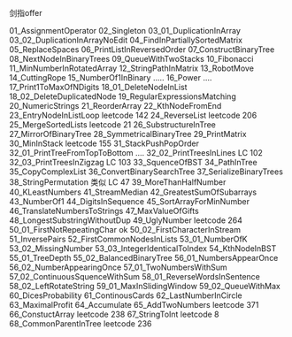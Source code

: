 剑指offer

01_AssignmentOperator
02_Singleton
03_01_DuplicationInArray
03_02_DuplicationInArrayNoEdit
04_FindInPartiallySortedMatrix
05_ReplaceSpaces
06_PrintListInReversedOrder
07_ConstructBinaryTree
08_NextNodeInBinaryTrees
09_QueueWithTwoStacks
10_Fibonacci
11_MinNumberInRotatedArray
12_StringPathInMatrix
13_RobotMove
14_CuttingRope 
15_NumberOf1InBinary .....
16_Power ....
17_Print1ToMaxOfNDigits
18_01_DeleteNodeInList
18_02_DeleteDuplicatedNode
19_RegularExpressionsMatching
20_NumericStrings
21_ReorderArray
22_KthNodeFromEnd
23_EntryNodeInListLoop  leetcode 142
24_ReverseList    leetcode 206
25_MergeSortedLists   leetcode 21
26_SubstructureInTree
27_MirrorOfBinaryTree
28_SymmetricalBinaryTree
29_PrintMatrix
30_MinInStack   leetcode 155
31_StackPushPopOrder  
32_01_PrintTreeFromTopToBottom ....
32_02_PrintTreesInLines LC 102
32_03_PrintTreesInZigzag  LC 103
33_SquenceOfBST
34_PathInTree
35_CopyComplexList
36_ConvertBinarySearchTree
37_SerializeBinaryTrees
38_StringPermutation  类似 LC 47
39_MoreThanHalfNumber
40_KLeastNumbers
41_StreamMedian
42_GreatestSumOfSubarrays
43_NumberOf1
44_DigitsInSequence
45_SortArrayForMinNumber
46_TranslateNumbersToStrings
47_MaxValueOfGifts
48_LongestSubstringWithoutDup
49_UglyNumber                              leetcode 264
50_01_FirstNotRepeatingChar   ok
50_02_FirstCharacterInStream
51_InversePairs
52_FirstCommonNodesInLists
53_01_NumberOfK
53_02_MissingNumber
53_03_IntegerIdenticalToIndex
54_KthNodeInBST
55_01_TreeDepth
55_02_BalancedBinaryTree
56_01_NumbersAppearOnce
56_02_NumberAppearingOnce
57_01_TwoNumbersWithSum
57_02_ContinuousSquenceWithSum
58_01_ReverseWordsInSentence
58_02_LeftRotateString
59_01_MaxInSlidingWindow
59_02_QueueWithMax
60_DicesProbability
61_ContinousCards
62_LastNumberInCircle
63_MaximalProfit
64_Accumulate
65_AddTwoNumbers          leetcode 371
66_ConstuctArray         leetcode 238
67_StringToInt           leetcode 8
68_CommonParentInTree   leetcode 236

